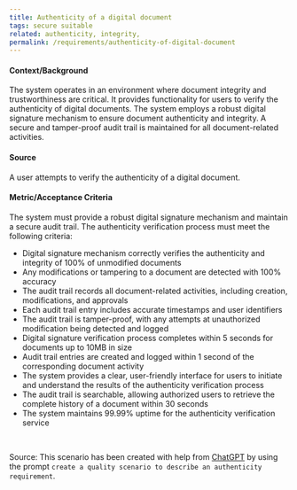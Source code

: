 ```yaml
---
title: Authenticity of a digital document
tags: secure suitable
related: authenticity, integrity,  
permalink: /requirements/authenticity-of-digital-document
---
```


<div class="quality-requirement" markdown="1">

#### Context/Background

The system operates in an environment where document integrity and trustworthiness are critical.
It provides functionality for users to verify the authenticity of digital documents.
The system employs a robust digital signature mechanism to ensure document authenticity and integrity.
A secure and tamper-proof audit trail is maintained for all document-related activities.

#### Source

A user attempts to verify the authenticity of a digital document.

#### Metric/Acceptance Criteria

The system must provide a robust digital signature mechanism and maintain a secure audit trail.
The authenticity verification process must meet the following criteria:
* Digital signature mechanism correctly verifies the authenticity and integrity of 100% of unmodified documents
* Any modifications or tampering to a document are detected with 100% accuracy
* The audit trail records all document-related activities, including creation, modifications, and approvals
* Each audit trail entry includes accurate timestamps and user identifiers
* The audit trail is tamper-proof, with any attempts at unauthorized modification being detected and logged
* Digital signature verification process completes within 5 seconds for documents up to 10MB in size
* Audit trail entries are created and logged within 1 second of the corresponding document activity
* The system provides a clear, user-friendly interface for users to initiate and understand the results of the authenticity verification process
* The audit trail is searchable, allowing authorized users to retrieve the complete history of a document within 30 seconds
* The system maintains 99.99% uptime for the authenticity verification service
</div><br>



Source: This scenario has been created with help from [ChatGPT](https://chat.openai.com) by using the prompt `create a quality scenario to describe an authenticity requirement`.



